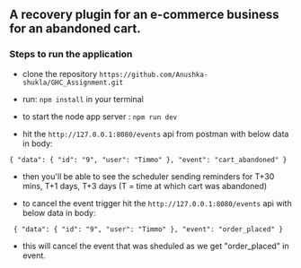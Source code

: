 ## A recovery plugin for an e-commerce business for an abandoned cart.

### Steps to run the application

- clone the repository `https://github.com/Anushka-shukla/GHC_Assignment.git`
- run: `npm install` in your terminal
- to start the node app server : `npm run dev`

- hit the `http://127.0.0.1:8080/events` api from postman with below data in body: 

`{
    "data": {
        "id": "9",
        "user": "Timmo"
    },
    "event": "cart_abandoned"
}`
- then you'll be able to see the scheduler sending reminders for T+30 mins, T+1 days, T+3 days (T = time at which cart was abandoned)

- to cancel the event trigger hit the `http://127.0.0.1:8080/events` api with below data in body:

`
{
    "data": {
        "id": "9",
        "user": "Timmo"
    },
    "event": "order_placed"
}`
- this will cancel the event that was sheduled as we get "order_placed" in event.
